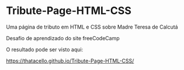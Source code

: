 # Tribute-Page-HTML-CSS

Uma página de tributo em HTML e CSS sobre Madre Teresa de Calcutá

Desafio de aprendizado do site freeCodeCamp

O resultado pode ser visto aqui:

https://thatacello.github.io/Tribute-Page-HTML-CSS/
